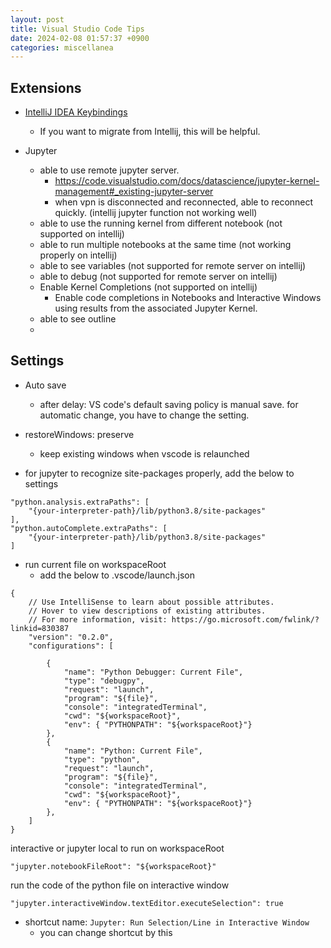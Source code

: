 ```yaml
---
layout: post
title: Visual Studio Code Tips
date: 2024-02-08 01:57:37 +0900
categories: miscellanea
---
```



## Extensions

- [IntelliJ IDEA Keybindings](https://marketplace.visualstudio.com/items?itemName=k--kato.intellij-idea-keybindings)
    - If you want to migrate from Intellij, this will be helpful.

- Jupyter
    - able to use remote jupyter server.
        - https://code.visualstudio.com/docs/datascience/jupyter-kernel-management#_existing-jupyter-server
        - when vpn is disconnected and reconnected, able to reconnect quickly. (intellij jupyter function not working well)  
    - able to use the running kernel from different notebook (not supported on intellij)
    - able to run multiple notebooks at the same time (not working properly on intellij)
    - able to see variables (not supported for remote server on intellij)
    - able to debug (not supported for remote server on intellij)
    - Enable Kernel Completions (not supported on intellij)
      - Enable code completions in Notebooks and Interactive Windows using results from the
        associated Jupyter Kernel.
    - able to see outline
    - 
    
     

## Settings

- Auto save
    - after delay: VS code's default saving policy is manual save. for automatic change, you have to change the setting.

- restoreWindows: preserve
  - keep existing windows when vscode is relaunched


- for jupyter to recognize site-packages properly, add the below to settings
```
"python.analysis.extraPaths": [
    "{your-interpreter-path}/lib/python3.8/site-packages"
],
"python.autoComplete.extraPaths": [
    "{your-interpreter-path}/lib/python3.8/site-packages"
]
```

- run current file on workspaceRoot
  - add the below to .vscode/launch.json
```
{
    // Use IntelliSense to learn about possible attributes.
    // Hover to view descriptions of existing attributes.
    // For more information, visit: https://go.microsoft.com/fwlink/?linkid=830387
    "version": "0.2.0",
    "configurations": [

        {
            "name": "Python Debugger: Current File",
            "type": "debugpy",
            "request": "launch",
            "program": "${file}",
            "console": "integratedTerminal",
            "cwd": "${workspaceRoot}",
            "env": { "PYTHONPATH": "${workspaceRoot}"}
        },
        {
            "name": "Python: Current File",
            "type": "python",
            "request": "launch",
            "program": "${file}",
            "console": "integratedTerminal",
            "cwd": "${workspaceRoot}",
            "env": { "PYTHONPATH": "${workspaceRoot}"}
        },
    ]
}
```

interactive or jupyter local to run on workspaceRoot
```
"jupyter.notebookFileRoot": "${workspaceRoot}"
```

run the code of the python file on interactive window
```
"jupyter.interactiveWindow.textEditor.executeSelection": true
```
- shortcut name: `Jupyter: Run Selection/Line in Interactive Window`
  - you can change shortcut by this
